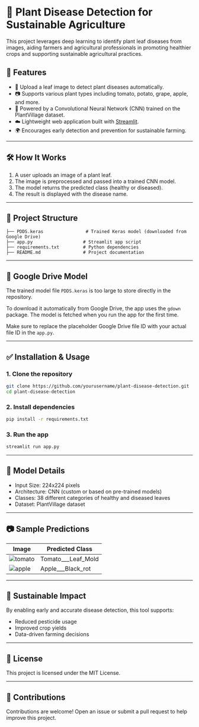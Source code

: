 # 🌿 Plant Disease Detection for Sustainable Agriculture

This project leverages deep learning to identify plant leaf diseases from images, aiding farmers and agricultural professionals in promoting healthier crops and supporting sustainable agricultural practices.

## 🚀 Features

- 🌱 Upload a leaf image to detect plant diseases automatically.
- 📷 Supports various plant types including tomato, potato, grape, apple, and more.
- 🧠 Powered by a Convolutional Neural Network (CNN) trained on the PlantVillage dataset.
- ☁️ Lightweight web application built with [Streamlit](https://streamlit.io/).
- 🌍 Encourages early detection and prevention for sustainable farming.

---

## 🛠️ How It Works

1. A user uploads an image of a plant leaf.
2. The image is preprocessed and passed into a trained CNN model.
3. The model returns the predicted class (healthy or diseased).
4. The result is displayed with the disease name.

---

## 📁 Project Structure

```
├── PDDS.keras                # Trained Keras model (downloaded from Google Drive)
├── app.py                   # Streamlit app script
├── requirements.txt         # Python dependencies
├── README.md                # Project documentation
```

---

## 🔗 Google Drive Model

The trained model file `PDDS.keras` is too large to store directly in the repository.

To download it automatically from Google Drive, the app uses the `gdown` package. The model is fetched when you run the app for the first time.

Make sure to replace the placeholder Google Drive file ID with your actual file ID in the `app.py`.

---

## ✅ Installation & Usage

### 1. Clone the repository

```bash
git clone https://github.com/yourusername/plant-disease-detection.git
cd plant-disease-detection
```

### 2. Install dependencies

```bash
pip install -r requirements.txt
```

### 3. Run the app

```bash
streamlit run app.py
```

---

## 🧪 Model Details

- Input Size: 224x224 pixels
- Architecture: CNN (custom or based on pre-trained models)
- Classes: 38 different categories of healthy and diseased leaves
- Dataset: PlantVillage dataset

---

## 📷 Sample Predictions

| Image | Predicted Class |
|-------|-----------------|
| ![tomato](samples/tomato.jpg) | Tomato___Leaf_Mold |
| ![apple](samples/apple.jpg)   | Apple___Black_rot  |

---

## 🌱 Sustainable Impact

By enabling early and accurate disease detection, this tool supports:

- Reduced pesticide usage
- Improved crop yields
- Data-driven farming decisions

---

## 📜 License

This project is licensed under the MIT License.

---

## 🤝 Contributions

Contributions are welcome! Open an issue or submit a pull request to help improve this project.
